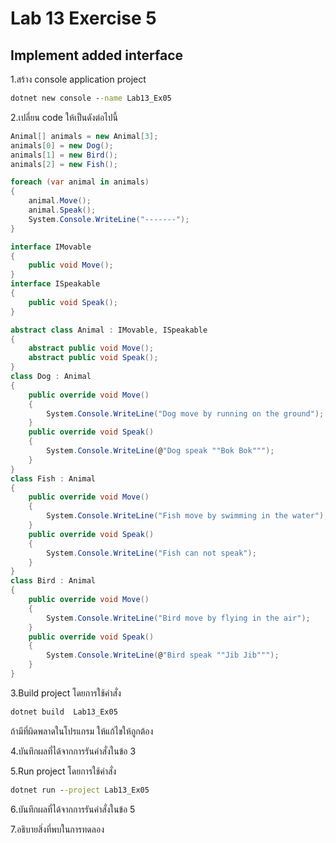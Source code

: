 # Lab 13 Exercise 5

## Implement added interface

1.สร้าง console application project

```cmd
dotnet new console --name Lab13_Ex05
```

2.เปลี่ยน code ให้เป็นดังต่อไปนี้

```cs
Animal[] animals = new Animal[3];
animals[0] = new Dog();
animals[1] = new Bird();
animals[2] = new Fish();

foreach (var animal in animals)
{
    animal.Move();
    animal.Speak();
    System.Console.WriteLine("-------");
}

interface IMovable
{
    public void Move();
}
interface ISpeakable
{
    public void Speak();
}

abstract class Animal : IMovable, ISpeakable
{
    abstract public void Move();
    abstract public void Speak();
}
class Dog : Animal
{
    public override void Move()
    {
        System.Console.WriteLine("Dog move by running on the ground");
    }
    public override void Speak()
    {
        System.Console.WriteLine(@"Dog speak ""Bok Bok""");
    }
}
class Fish : Animal
{
    public override void Move()
    {
        System.Console.WriteLine("Fish move by swimming in the water");
    }
    public override void Speak()
    {
        System.Console.WriteLine("Fish can not speak");
    }
}
class Bird : Animal
{
    public override void Move()
    {
        System.Console.WriteLine("Bird move by flying in the air");
    }
    public override void Speak()
    {
        System.Console.WriteLine(@"Bird speak ""Jib Jib""");
    }
}

```

3.Build project โดยการใช้คำสั่ง

```cmd
dotnet build  Lab13_Ex05
```

ถ้ามีที่ผิดพลาดในโปรแกรม ให้แก้ไขให้ถูกต้อง

4.บันทึกผลที่ได้จากการรันคำสั่งในข้อ 3

5.Run project โดยการใช้คำสั่ง

```cmd
dotnet run --project Lab13_Ex05
```

6.บันทึกผลที่ได้จากการรันคำสั่งในข้อ 5

7.อธิบายสิ่งที่พบในการทดลอง

